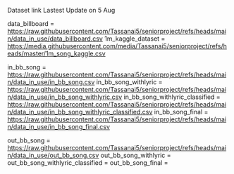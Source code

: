 Dataset link Lastest Update on 5 Aug

data_billboard = https://raw.githubusercontent.com/Tassanai5/seniorproject/refs/heads/main/data_in_use/data_billboard.csv
1m_kaggle_dataset = https://media.githubusercontent.com/media/Tassanai5/seniorproject/refs/heads/master/1m_song_kaggle.csv

in_bb_song = https://raw.githubusercontent.com/Tassanai5/seniorproject/refs/heads/main/data_in_use/in_bb_song.csv
in_bb_song_withlyric = https://raw.githubusercontent.com/Tassanai5/seniorproject/refs/heads/main/data_in_use/in_bb_song_withlyric.csv
in_bb_song_withlyric_classified = https://raw.githubusercontent.com/Tassanai5/seniorproject/refs/heads/main/data_in_use/in_bb_song_withlyric_classified.csv
in_bb_song_final = https://raw.githubusercontent.com/Tassanai5/seniorproject/refs/heads/main/data_in_use/in_bb_song_final.csv

out_bb_song = https://raw.githubusercontent.com/Tassanai5/seniorproject/refs/heads/main/data_in_use/out_bb_song.csv
out_bb_song_withlyric = 
out_bb_song_withlyric_classified = 
out_bb_song_final = 
